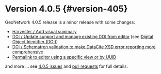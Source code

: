 # Version 4.0.5 {#version-405}

GeoNetwork 4.0.5 release is a minor release with some changes:

-   [Harvester / Add visual summary](https://github.com/geonetwork/core-geonetwork/pull/5646)
-   [DOI / Update support and manage existing DOI from editor](https://github.com/geonetwork/core-geonetwork/pull/5734) (see [Digital Object Identifier (DOI)](../../user-guide/associating-resources/doi.md))
-   [DOI / Schematron validation to make DataCite XSD error reporting more comprehensive](https://github.com/geonetwork/core-geonetwork/pull/5671)
-   [Permalink to editor using a specific view or by UUID](https://github.com/geonetwork/core-geonetwork/pull/5705)

and more \... see [4.0.5 issues](https://github.com/geonetwork/core-geonetwork/issues?q=is%3Aissue+milestone%3A4.0.5+is%3Aclosed) and [pull requests](https://github.com/geonetwork/core-geonetwork/pulls?q=is%3Apr+milestone%3A4.0.5+is%3Aclosed) for full details.
